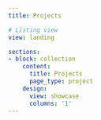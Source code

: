 ```yaml
---
title: Projects

# Listing view
view: landing

sections:
- block: collection
    content:
      title: Projects
      page_type: project
    design:
      view: showcase
      columns: '1'
---
```

